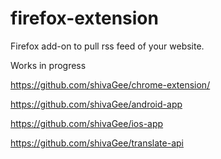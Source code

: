 firefox-extension
=================

Firefox add-on to pull rss feed of your website.

Works in progress

https://github.com/shivaGee/chrome-extension/

https://github.com/shivaGee/android-app

https://github.com/shivaGee/ios-app

https://github.com/shivaGee/translate-api
